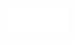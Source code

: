 <div style="width: 50%;">
  <a href="https://github.com/rozsanikolett/zsanng/blob/NoHaWeb-patch-2/rmd.svg">
    <img src="rmd.svg" style="width: 50%;" alt="Click to see the source">
  </a>
</div>
